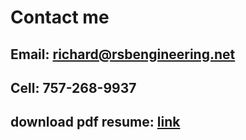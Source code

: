 # Contact me

## Email: richard@rsbengineering.net  
## Cell: 757-268-9937  
## download pdf resume: [link](https://drive.google.com/file/d/1S67iOwqNv-sCtzFF98fitXmcq606dBzD/view?usp=sharing)

